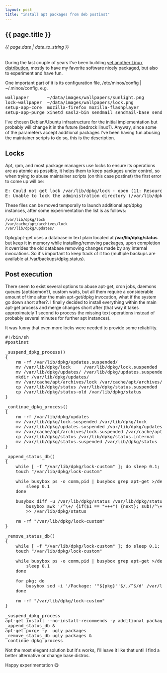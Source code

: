 ```yaml
---
layout: post
title: "install apt packages from deb postinst"
---
```


## {{ page.title }}

###### {{ page.date | date_to_string }}

During the last couple of years I've been building [yet another Linux distribution](https://github.com/minos-org), mostly to have my favorite software nicely packaged, but also to experiment and have fun.

One important part of it is its configuration file, /etc/minos/config | ~/.minos/config, e.g.

<pre class="sh_sh">
wallpaper       ~/data/images/wallpapers/sunlight.png
lock-wallpaper  ~/data/images/wallpapers/lock.png
setup-app-core  mozilla-firefox mozilla-flashplayer
setup-app-purge xinetd sasl2-bin sendmail sendmail-base sendmail-bin sensible-mda
</pre>

I've chosen Debian/Ubuntu infrastructure for the initial implementation but probably will change it in the future (bedrock linux?). Anyway, since some of the parameters accept additional packages I've been having fun abusing the maintainer scripts to do so, this is the description.

## Locks

Apt, rpm, and most package managers use locks to ensure its operations are as atomic as possible, it helps them to keep packages under control, so when trying to abuse maintainer scripts (on this case postinst) the first error to come up will be:

<pre class="sh_sh">
E: Could not get lock /var/lib/dpkg/lock - open (11: Resource temporarily unavailable)
E: Unable to lock the administration directory (/var/lib/dpkg/), is another process using it?`
</pre>

These files can be moved temporally to launch additional apt/dpkg instances, after some experimentation the list is as follows:

    /var/lib/dpkg/lock
    /var/cache/apt/archives/lock
    /var/lib/dpkg/updates/

Dpkg/apt-get uses a database in text plain located at **/var/lib/dpkg/status** but keep it in memory while installing/removing packages, upon completion it overrides the old database removing changes made by any internal invocations. So it's important to keep track of it too (multiple backups are available at /var/backups/dpkg.status).

## Post execution

There seem to exist several options to abuse apt-get, cron jobs, daemons queues (aptdaemon?), custom waits, but all them require a considerable amount of time after the main apt-get/dpkg invocation, what if the system go down short after?. I finally decided to install everything within the main apt-get process and merge changes short after (that way it takes approximately 1 second to process the missing text operations instead of probably several minutes for further apt instances).

It was funny that even more locks were needed to provide some reliability.

<pre class="sh_sh">
#!/bin/sh
#postinst

_suspend_dpkg_process()
{
    rm -rf /var/lib/dpkg/updates.suspended/
    mv /var/lib/dpkg/lock     /var/lib/dpkg/lock.suspended
    mv /var/lib/dpkg/updates/ /var/lib/dpkg/updates.suspended
    mkdir /var/lib/dpkg/updates/
    mv /var/cache/apt/archives/lock /var/cache/apt/archives/lock.suspended
    cp /var/lib/dpkg/status /var/lib/dpkg/status.suspended
    cp /var/lib/dpkg/status-old /var/lib/dpkg/status
}

_continue_dpkg_process()
{
    rm -rf /var/lib/dpkg/updates
    mv /var/lib/dpkg/lock.suspended /var/lib/dpkg/lock
    mv /var/lib/dpkg/updates.suspended /var/lib/dpkg/updates
    mv /var/cache/apt/archives/lock.suspended /var/cache/apt/archives/lock
    cp /var/lib/dpkg/status /var/lib/dpkg/status.internal
    mv /var/lib/dpkg/status.suspended /var/lib/dpkg/status
}

_append_status_db()
{
    while [ -f "/var/lib/dpkg/lock-custom" ]; do sleep 0.1; done
    touch "/var/lib/dpkg/lock-custom"

    while busybox ps -o comm,pid | busybox grep apt-get >/dev/null 2>&1; do
        sleep 0.1
    done

    busybox diff -u /var/lib/dpkg/status /var/lib/dpkg/status.internal |   \
        busybox awk '/^\+/ {if($1 == "+++") {next}; sub(/^\+/,""); print}' \
        >> /var/lib/dpkg/status

    rm -rf "/var/lib/dpkg/lock-custom"
}

_remove_status_db()
{
    while [ -f "/var/lib/dpkg/lock-custom" ]; do sleep 0.1; done
    touch "/var/lib/dpkg/lock-custom"

    while busybox ps -o comm,pid | busybox grep apt-get >/dev/null 2>&1; do
        sleep 0.1
    done

    for pkg; do
        busybox sed -i '/Package: '"${pkg}"'$/,/^$/d' /var/lib/dpkg/status
    done

    rm -rf "/var/lib/dpkg/lock-custom"
}

_suspend_dpkg_process
apt-get install --no-install-recommends -y additional packages
_append_status_db &
apt-get purge -y  ugly packages
_remove_status_db ugly packages &
_continue_dpkg_process
</pre>

Not the most elegant solution but it's works, I'll leave it like that until I find a better alternative or change base distros.

Happy experimentation &#128523;
